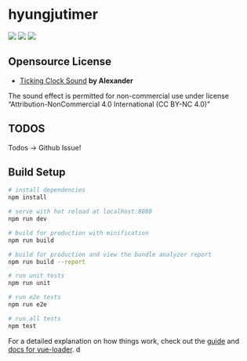 # hyungjutimer

![](https://img.shields.io/david/hyungju/pomodimer.svg?style=flat)
![](https://img.shields.io/github/repo-size/hyungju/pomodimer.svg?style=flat)
![](https://img.shields.io/github/stars/hyungju/pomodimer.svg?style=social)


## Opensource License

 * [Ticking Clock Sound](http://www.orangefreesounds.com/ticking-clock-sound/) **by Alexander** 
 
 The sound effect is permitted for non-commercial use under license “Attribution-NonCommercial 4.0 International (CC BY-NC 4.0)”


## TODOS

Todos -> Github Issue!
 
## Build Setup

``` bash
# install dependencies
npm install

# serve with hot reload at localhost:8080
npm run dev

# build for production with minification
npm run build

# build for production and view the bundle analyzer report
npm run build --report

# run unit tests
npm run unit

# run e2e tests
npm run e2e

# run all tests
npm test
```

For a detailed explanation on how things work, check out the [guide](http://vuejs-templates.github.io/webpack/) and [docs for vue-loader](http://vuejs.github.io/vue-loader).
d
